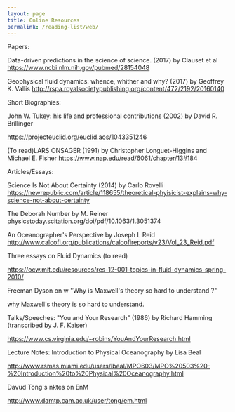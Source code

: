 ```yaml
---
layout: page
title: Online Resources
permalink: /reading-list/web/
---
```



Papers:

Data-driven predictions in the science of science. (2017) by Clauset et al
https://www.ncbi.nlm.nih.gov/pubmed/28154048

Geophysical fluid dynamics: whence, whither and why? (2017) by Geoffrey K. Vallis 
http://rspa.royalsocietypublishing.org/content/472/2192/20160140


Short Biographies:

John W. Tukey: his life and professional contributions (2002) by David R. Brillinger

https://projecteuclid.org/euclid.aos/1043351246

(To read)LARS ONSAGER (1991) by Christopher Longuet-Higgins and Michael E. Fisher 
https://www.nap.edu/read/6061/chapter/13#184

Articles/Essays:

Science Is Not About Certainty (2014) by Carlo Rovelli
https://newrepublic.com/article/118655/theoretical-phyisicist-explains-why-science-not-about-certainty

The Deborah Number by M. Reiner
physicstoday.scitation.org/doi/pdf/10.1063/1.3051374

An Oceanographer's Perspective by Joseph L Reid
http://www.calcofi.org/publications/calcofireports/v23/Vol_23_Reid.pdf

Three essays on Fluid Dynamics (to read)

https://ocw.mit.edu/resources/res-12-001-topics-in-fluid-dynamics-spring-2010/


Freeman Dyson on w
"Why is Maxwell's theory so hard to understand ?"

why Maxwell's theory is so hard to understand.




Talks/Speeches:
"You and Your Research" (1986) by Richard Hamming (transcribed by J. F. Kaiser) 

https://www.cs.virginia.edu/~robins/YouAndYourResearch.html



Lecture Notes:
Introduction to Physical Oceanography by Lisa Beal

http://www.rsmas.miami.edu/users/lbeal/MPO603/MPO%20503%20-%20Introduction%20to%20Physical%20Oceanography.html


Davud Tong's nktes on EnM


http://www.damtp.cam.ac.uk/user/tong/em.html



